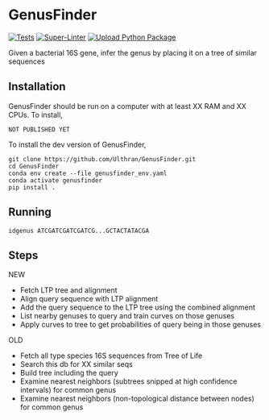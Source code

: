 # GenusFinder

<!-- Badges start -->
[![Tests](https://github.com/Ulthran/GenusFinder/actions/workflows/tests.yml/badge.svg)](https://github.com/Ulthran/GenusFinder/actions/workflows/tests.yml)
[![Super-Linter](https://github.com/Ulthran/GenusFinder/actions/workflows/linter.yml/badge.svg)](https://github.com/Ulthran/GenusFinder/actions/workflows/linter.yml)
[![Upload Python Package](https://github.com/Ulthran/GenusFinder/actions/workflows/python-publish.yml/badge.svg)](https://github.com/Ulthran/GenusFinder/actions/workflows/python-publish.yml)
<!-- Badges end -->

Given a bacterial 16S gene, infer the genus by placing it on a tree of similar sequences

## Installation

GenusFinder should be run on a computer with at least XX RAM and XX CPUs. To install,

```
NOT PUBLISHED YET
```

To install the dev version of GenusFinder,

```
git clone https://github.com/Ulthran/GenusFinder.git
cd GenusFinder
conda env create --file genusfinder_env.yaml
conda activate genusfinder
pip install .
```

## Running

```
idgenus ATCGATCGATCGATCG...GCTACTATACGA
```

## Steps

NEW

 - Fetch LTP tree and alignment
 - Align query sequence with LTP alignment
 - Add the query sequence to the LTP tree using the combined alignment
 - List nearby genuses to query and train curves on those genuses
 - Apply curves to tree to get probabilities of query being in those genuses

OLD

 - Fetch all type species 16S sequences from Tree of Life
 - Search this db for XX similar seqs
 - Build tree including the query
 - Examine nearest neighbors (subtrees snipped at high confidence intervals) for common genus
 - Examine nearest neighbors (non-topological distance between nodes) for common genus
